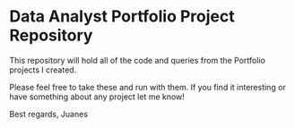 # Data Analyst Portfolio Project Repository

This repository will hold all of the code and queries from the Portfolio projects I created.

Please feel free to take these and run with them. If you find it interesting or have something about any project let me know!

Best regards, Juanes


